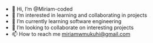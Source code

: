 - 👋 Hi, I’m @Miriam-coded
- 👀 I’m interested in learning and collaborating in projects
- 🌱 I’m currently learning software engineering
- 💞️ I’m looking to collaborate on interesting projects
- 📫 How to reach me miriamwmukuhi@gmail.com

<!---
Miriam-coded/Miriam-coded is a ✨ special ✨ repository because its `README.md` (this file) appears on your GitHub profile.
You can click the Preview link to take a look at your changes.
--->
